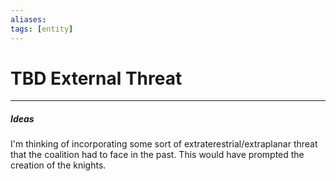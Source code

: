 ```yaml
---
aliases:
tags: [entity]
---
```

# TBD External Threat

---
##### Ideas
I'm thinking of incorporating some sort of extraterestrial/extraplanar threat that the coalition had to face in the past. This would have prompted the creation of the knights.
